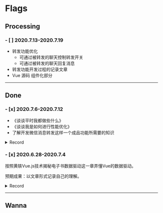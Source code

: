# Flags

## Processing

### - [ ] 2020.7.13-2020.7.19
- 转发功能优化  
	- 可通过被转发的聊天控制转发开关  
	- 可通过被转发的聊天回复消息  
- 转发功能开发过程的记录文章  
- Vue 源码 组件化部分  

--- 

## Done

### - [x] 2020.7.6-2020.7.12

- 《谈谈平时我都做些什么》  
- 《谈谈我是如何进行性能优化》  
- 了解开发微信消息转发这样一个成品功能所需要的知识  

<details>

<summary>Record</summary>

7.9 18:34 完成了微信消息自动转发选择用户的界面，后续功能再说
</details>


### - [x] 2020.6.28-2020.7.4 

按照黄轶Vue.js技术揭秘电子书数据驱动这一章弄懂Vue的数据驱动。

预期成果：以文章形式记录自己的理解。

<details>
<summary>Record</summary>

6.30 17:32 flag完成80%，等最后出文章

增加flag：完成文章《谈谈git分支管理的本质》

7.2 16:42 [《谈谈git分支管理的本质》](https://github.com/Wetoria/How-to-growth-as-a-frontender/blob/master/04.%E8%B0%88%E8%B0%88git%E5%88%86%E6%94%AF%E7%AE%A1%E7%90%86%E7%9A%84%E6%9C%AC%E8%B4%A8.md)done√

</details>

--- 

## Wanna

